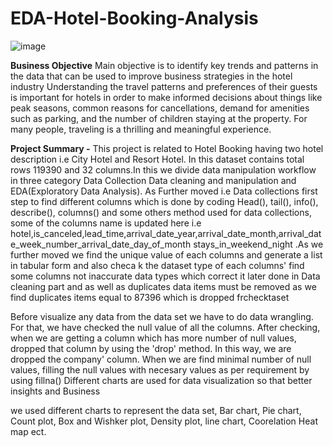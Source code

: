 # EDA-Hotel-Booking-Analysis
![image](https://github.com/nawazsaj/EDA-Hotel-Booking-Analysis/assets/120582304/a83f9447-ff6d-404d-858a-41b495d6896d)


**Business Objective**
Main objective is to identify key trends and patterns in the data that can be used to improve business strategies in the hotel industry
Understanding the travel patterns and preferences of their guests is important for hotels in order to make informed decisions about things like peak seasons, common reasons for cancellations, demand for amenities such as parking, and the number of children staying at the property. For many people, traveling is a thrilling and meaningful experience.

**Project Summary -**
This project is related to Hotel Booking having two hotel description i.e City Hotel and Resort Hotel. In this dataset contains total rows 119390 and 32 columns.In this we divide data manipulation workflow in three category Data Collection Data cleaning and manipulation and EDA(Exploratory Data Analysis). As Further moved i.e Data collections first step to find different columns which is done by coding Head(), tail(), info(), describe(), columns() and some others method used for data collections, some of the columns name is updated here i.e hotel,is_canceled,lead_time,arrival_date_year,arrival_date_month,arrival_date_week_number_arrival_date_day_of_month stays_in_weekend_night .As we further moved we find the unique value of each columns and generate a list in tabular form and also checa k the dataset type of each columns' find some columns not inaccurate data types which correct it later done in Data cleaning part and as well as duplicates data items must be removed as we find duplicates items equal to 87396 which is dropped frchecktaset

Before visualize any data from the data set we have to do data wrangling. For that, we have checked the null value of all the columns. After checking, when we are getting a column which has more number of null values, dropped that column by using the 'drop' method. In this way, we are dropped the company' column. When we are find minimal number of null values, filling the null values with necesary values as per requirement by using fillna() Different charts are used for data visualization so that better insights and Business

we used different charts to represent the data set, Bar chart, Pie chart, Count plot, Box and Wishker plot, Density plot, line chart, Coorelation Heat map ect.
